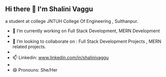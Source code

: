 ## Hi there 👋 **I'm Shalini Vaggu** 

a student at college JNTUH College Of Engineering , Sulthanpur.

- 🔭 I’m currently working on Full Stack Development, MERN Development
- 
- 👯 I’m looking to collaborate on : Full Stack Development Projects , MERN related projects.
- 
- 📫 Linkedin: www.linkedin.com/in/shalinivaggu
- 
- 😄 Pronouns: She/Her
  
